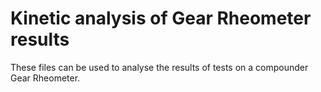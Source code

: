 Kinetic analysis of Gear Rheometer results
==========================================

These files can be used to analyse the results of tests on a compounder Gear Rheometer.